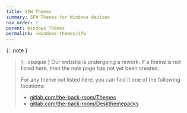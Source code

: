 ```yaml
---
title: SFW Themes
summary: SFW Themes for Windows devices
nav_order: 1
parent: Windows Themes
permalink: /windows-themes/sfw
---
```


{: .note }
> {: .opaque }
> Our website is undergoing a rework. If a theme is not listed here, then the new page has not yet been created.
>
> For any theme not listed here, you can find it one of the following locations:
> - [gitlab.com/the-back-room/Themes][gitlab.com/the-back-room/Themes]  
> - [gitlab.com/the-back-room/Deskthemepacks][gitlab.com/the-back-room/Deskthemepacks]

<!-- ////////////////////////////////////////////////////////////////////////////////////////////////////////////////////// -->

[WIP]: /WIP

[gitlab.com/the-back-room/Themes]: https://gitlab.com/the-back-room/Themes
[gitlab.com/the-back-room/Deskthemepacks]: https://gitlab.com/the-back-room/deskthemepacks

<!-- ////////////////////////////////////////////////////////////////////////////////////////////////////////////////////// -->

